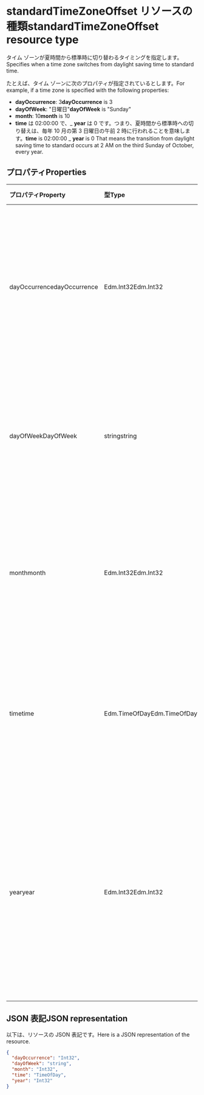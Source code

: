 # <a name="standardtimezoneoffset-resource-type"></a><span data-ttu-id="cddca-101">standardTimeZoneOffset リソースの種類</span><span class="sxs-lookup"><span data-stu-id="cddca-101">standardTimeZoneOffset resource type</span></span>

<span data-ttu-id="cddca-102">タイム ゾーンが夏時間から標準時に切り替わるタイミングを指定します。</span><span class="sxs-lookup"><span data-stu-id="cddca-102">Specifies when a time zone switches from daylight saving time to standard time.</span></span>

<span data-ttu-id="cddca-103">たとえば、タイム ゾーンに次のプロパティが指定されているとします。</span><span class="sxs-lookup"><span data-stu-id="cddca-103">For example, if a time zone is specified with the following properties:</span></span>

- <span data-ttu-id="cddca-104">**dayOccurrence**: 3</span><span class="sxs-lookup"><span data-stu-id="cddca-104">**dayOccurrence** is 3</span></span>
- <span data-ttu-id="cddca-105">**dayOfWeek**: "日曜日"</span><span class="sxs-lookup"><span data-stu-id="cddca-105">**dayOfWeek** is "Sunday"</span></span>
- <span data-ttu-id="cddca-106">**month**: 10</span><span class="sxs-lookup"><span data-stu-id="cddca-106">**month** is 10</span></span>
- <span data-ttu-id="cddca-107">**time** は 02:00:00 で、_ **year** は 0 です。つまり、夏時間から標準時への切り替えは、毎年 10 月の第 3 日曜日の午前 2 時に行われることを意味します。</span><span class="sxs-lookup"><span data-stu-id="cddca-107">**time** is 02:00:00 _ **year** is 0 That means the transition from daylight saving time to standard occurs at 2 AM on the third Sunday of October, every year.</span></span>

## <a name="properties"></a><span data-ttu-id="cddca-108">プロパティ</span><span class="sxs-lookup"><span data-stu-id="cddca-108">Properties</span></span>
| <span data-ttu-id="cddca-109">プロパティ</span><span class="sxs-lookup"><span data-stu-id="cddca-109">Property</span></span>     | <span data-ttu-id="cddca-110">型</span><span class="sxs-lookup"><span data-stu-id="cddca-110">Type</span></span>   |<span data-ttu-id="cddca-111">説明</span><span class="sxs-lookup"><span data-stu-id="cddca-111">Description</span></span>|
|:---------------|:--------|:----------|
| <span data-ttu-id="cddca-112">dayOccurrence</span><span class="sxs-lookup"><span data-stu-id="cddca-112">dayOccurrence</span></span> | <span data-ttu-id="cddca-113">Edm.Int32</span><span class="sxs-lookup"><span data-stu-id="cddca-113">Edm.Int32</span></span> | <span data-ttu-id="cddca-114">夏時間から標準時への切り替えが月の何番目の曜日に行われるかを表します。</span><span class="sxs-lookup"><span data-stu-id="cddca-114">Represents the nth occurrence of the day of week that the transition from daylight saving time to standard time occurs.</span></span> |
| <span data-ttu-id="cddca-115">dayOfWeek</span><span class="sxs-lookup"><span data-stu-id="cddca-115">DayOfWeek</span></span> | <span data-ttu-id="cddca-116">string</span><span class="sxs-lookup"><span data-stu-id="cddca-116">string</span></span> | <span data-ttu-id="cddca-117">夏時間から標準時への切り替えが行われる曜日を表します。</span><span class="sxs-lookup"><span data-stu-id="cddca-117">Represents the day of the week when the transition from daylight saving time to standard time.</span></span> |
| <span data-ttu-id="cddca-118">month</span><span class="sxs-lookup"><span data-stu-id="cddca-118">month</span></span> | <span data-ttu-id="cddca-119">Edm.Int32</span><span class="sxs-lookup"><span data-stu-id="cddca-119">Edm.Int32</span></span> | <span data-ttu-id="cddca-120">夏時間から標準時への切り替えが行われる月を表します。</span><span class="sxs-lookup"><span data-stu-id="cddca-120">Represents the month of the year when the transition from daylight saving time to standard time occurs.</span></span> |
| <span data-ttu-id="cddca-121">time</span><span class="sxs-lookup"><span data-stu-id="cddca-121">time</span></span> | <span data-ttu-id="cddca-122">Edm.TimeOfDay</span><span class="sxs-lookup"><span data-stu-id="cddca-122">Edm.TimeOfDay</span></span> | <span data-ttu-id="cddca-123">夏時間から標準時への切り替えが行われる時刻を表します。</span><span class="sxs-lookup"><span data-stu-id="cddca-123">Represents the time of day when the transition from daylight saving time to standard time occurs.</span></span> |
| <span data-ttu-id="cddca-124">year</span><span class="sxs-lookup"><span data-stu-id="cddca-124">year</span></span> | <span data-ttu-id="cddca-125">Edm.Int32</span><span class="sxs-lookup"><span data-stu-id="cddca-125">Edm.Int32</span></span> | <span data-ttu-id="cddca-126">夏時間から標準時への切り替えが年に何回行われるかを表します。</span><span class="sxs-lookup"><span data-stu-id="cddca-126">Represents how frequently in terms of years the change from daylight saving time to standard time occurs.</span></span> <span data-ttu-id="cddca-127">たとえば、値 0 は年に 1 回を意味します。</span><span class="sxs-lookup"><span data-stu-id="cddca-127">For example, a value of 0 means every year.</span></span>|


## <a name="json-representation"></a><span data-ttu-id="cddca-128">JSON 表記</span><span class="sxs-lookup"><span data-stu-id="cddca-128">JSON representation</span></span>

<span data-ttu-id="cddca-129">以下は、リソースの JSON 表記です。</span><span class="sxs-lookup"><span data-stu-id="cddca-129">Here is a JSON representation of the resource.</span></span>

<!-- {
  "blockType": "resource",
  "optionalProperties": [

  ],
  "@odata.type": "microsoft.graph.standardTimeZoneOffset"
}-->

```json
{
  "dayOccurrence": "Int32",
  "dayOfWeek": "string",
  "month": "Int32",
  "time": "TimeOfDay",
  "year": "Int32"
}

```

<!-- uuid: 8fcb5dbc-d5aa-4681-8e31-b001d5168d79
2015-10-25 14:57:30 UTC -->
<!-- {
  "type": "#page.annotation",
  "description": "standardTimeZoneOffset resource",
  "keywords": "",
  "section": "documentation",
  "tocPath": ""
}-->